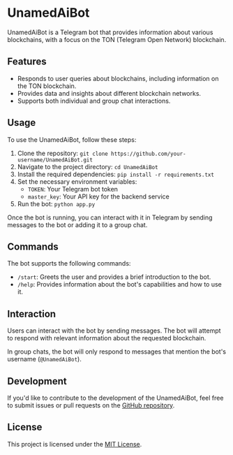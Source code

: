 # UnamedAiBot

UnamedAiBot is a Telegram bot that provides information about various blockchains, with a focus on the TON (Telegram Open Network) blockchain.

## Features

- Responds to user queries about blockchains, including information on the TON blockchain.
- Provides data and insights about different blockchain networks.
- Supports both individual and group chat interactions.

## Usage

To use the UnamedAiBot, follow these steps:

1. Clone the repository: `git clone https://github.com/your-username/UnamedAiBot.git`
2. Navigate to the project directory: `cd UnamedAiBot`
3. Install the required dependencies: `pip install -r requirements.txt`
4. Set the necessary environment variables:
   - `TOKEN`: Your Telegram bot token
   - `master_key`: Your API key for the backend service
5. Run the bot: `python app.py`

Once the bot is running, you can interact with it in Telegram by sending messages to the bot or adding it to a group chat.

## Commands

The bot supports the following commands:

- `/start`: Greets the user and provides a brief introduction to the bot.
- `/help`: Provides information about the bot's capabilities and how to use it.

## Interaction

Users can interact with the bot by sending messages. The bot will attempt to respond with relevant information about the requested blockchain.

In group chats, the bot will only respond to messages that mention the bot's username (`@UnamedAiBot`).

## Development

If you'd like to contribute to the development of the UnamedAiBot, feel free to submit issues or pull requests on the [GitHub repository](https://github.com/team-unamed/unamed-Ai-Telegram).

## License

This project is licensed under the [MIT License](LICENSE).
